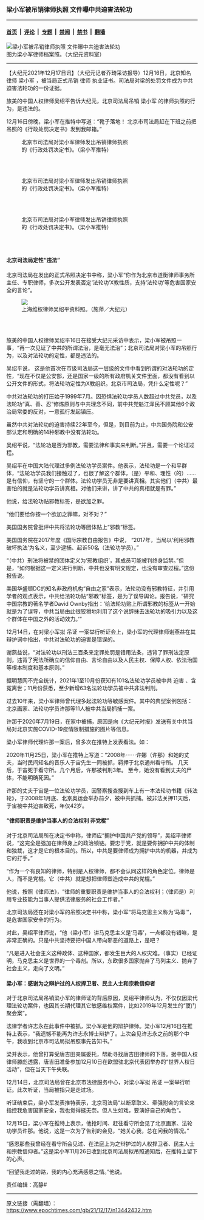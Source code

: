 ### 梁小军被吊销律师执照 文件曝中共迫害法轮功

---

#### [首页](../../../..?n13442432) &nbsp;|&nbsp; [评论](../../../../../epoch-comment?n13442432) &nbsp;|&nbsp; [专题](../../../../../epoch-special?n13442432) &nbsp;|&nbsp; [禁闻](../../../../../epoch-news?n13442432) &nbsp;|&nbsp; [禁书](../../../../../books?n13442432) &nbsp;|&nbsp; [翻墙](https://github.com/gfw-breaker/nogfw/blob/master/README.md?n13442432)


<div><img alt="梁小军被吊销律师执照 文件曝中共迫害法轮功" class="attachment-djy_600_400 size-djy_600_400 wp-post-image" src="https://i.epochtimes.com/assets/uploads/2021/11/id13405675-1.jpeg"/>
<div class="caption">
 图为梁小军律师档案照。（大纪元资料室）
</div></div><hr/><div class="post_content" id="artbody" itemprop="articleBody">
 <!-- article content begin -->
 <p>
  【大纪元2021年12月17日讯】（大纪元记者乔琦采访报导）12月16日，北京知名
  <ok href="https://www.epochtimes.com/gb/tag/%E5%BE%8B%E5%B8%88.html">
   律师
  </ok>
  <ok href="https://www.epochtimes.com/gb/tag/%E6%A2%81%E5%B0%8F%E5%86%9B.html">
   梁小军
  </ok>
  ，被当局正式吊销
  <ok href="https://www.epochtimes.com/gb/tag/%E5%BE%8B%E5%B8%88.html">
   律师
  </ok>
  执业证书。司法局对梁的处罚文件成为中共迫害法轮功的一份证据。
 </p>
 <p>
  旅美的中国人权律师吴绍平告诉大纪元，北京司法局吊销
  <ok href="https://www.epochtimes.com/gb/tag/%E6%A2%81%E5%B0%8F%E5%86%9B.html">
   梁小军
  </ok>
  的律师执照的行为，是违法的。
 </p>
 <p>
  12月16日傍晚，梁小军在推特中写道：“靴子落地！ 北京市司法局赶在下班之前把吊照的《行政处罚决定书》发到我邮箱。”
 </p>
 <figure aria-describedby="caption-attachment-13442721" class="wp-caption aligncenter" id="attachment_13442721" style="width: 285px">
  <ok href="https://i.epochtimes.com/assets/uploads/2021/12/id13442721-00A.jpeg" target="_blank">
   <img alt="" class="size-medium_vertical wp-image-13442721" src="https://i.epochtimes.com/assets/uploads/2021/12/id13442721-00A-285x400.jpeg"/>
  </ok>
  <br/><figcaption class="wp-caption-text" id="caption-attachment-13442721">
   北京市司法局对梁小军律师发出吊销律师执照的《行政处罚决定书》。（梁小军推特）
  </figcaption><br/>
 </figure><br/>
 <figure aria-describedby="caption-attachment-13442731" class="wp-caption aligncenter" id="attachment_13442731" style="width: 281px">
  <ok href="https://i.epochtimes.com/assets/uploads/2021/12/id13442731-00B.jpeg" target="_blank">
   <img alt="" class="size-medium_vertical wp-image-13442731" src="https://i.epochtimes.com/assets/uploads/2021/12/id13442731-00B-281x400.jpeg"/>
  </ok>
  <br/><figcaption class="wp-caption-text" id="caption-attachment-13442731">
   北京市司法局对梁小军律师发出吊销律师执照的《行政处罚决定书》。（梁小军推特）
  </figcaption><br/>
 </figure><br/>
 <figure aria-describedby="caption-attachment-13442732" class="wp-caption aligncenter" id="attachment_13442732" style="width: 283px">
  <ok href="https://i.epochtimes.com/assets/uploads/2021/12/id13442732-00C.jpeg" target="_blank">
   <img alt="" class="size-medium_vertical wp-image-13442732" src="https://i.epochtimes.com/assets/uploads/2021/12/id13442732-00C-283x400.jpeg"/>
  </ok>
  <br/><figcaption class="wp-caption-text" id="caption-attachment-13442732">
   北京市司法局对梁小军律师发出吊销律师执照的《行政处罚决定书》。（梁小军推特）
  </figcaption><br/>
 </figure><br/>
 <h4>
  北京司法局定性“违法”
 </h4>
 <p>
  北京司法局在发出的正式吊照决定书中称，梁小军“你作为北京市道衡律师事务所主任、专职律师，多次公开发表否定‘法轮功’X教性质，支持‘法轮功’等危害国家安全的言论”。
 </p>
 <figure class="wp-caption aligncenter" style="width: 600px">
  <ok href="https://i.epochtimes.com/assets/uploads/2021/03/IMG_1857-600x400.jpeg" target="_blank">
   <img class="size-large" src="https://i.epochtimes.com/assets/uploads/2021/03/IMG_1857-600x400.jpeg"/>
  </ok>
  <br/><figcaption class="wp-caption-text">
   上海维权律师吴绍平资料照。（施萍／大纪元）
  </figcaption><br/>
 </figure><br/>
 <p>
  旅美的中国人权律师吴绍平16日在接受大纪元采访中表示，梁小军被吊照一事，“再一次见证了中共的所谓法治，是毫无法治”；北京司法局对梁小军的吊照行为，以及对法轮功的定性，都是违法的。
 </p>
 <p>
  吴绍平说， 这是他首次在市级司法局这一层级的文件中看到所谓的对法轮功的定性，“现在不仅是公安部，还是国家一级的所有政府机关文件里面，都没有看到以公开文件的形式，将法轮功定性为X教组织。北京市司法局，凭什么定性呢？”
 </p>
 <p>
  中共对法轮功的打压始于1999年7月。因恐惧法轮功学员人数超过中共党员，以及法轮功“真、善、忍”修炼原则与中共理念不同，前中共党魁江泽民不顾其他6个政治局常委的反对，一意孤行发起镇压。
 </p>
 <p>
  虽然中共对法轮功的迫害持续22年至今，但是，到目前为止，中共国务院和公安部认定和明确的14种邪教中没有法轮功。
 </p>
 <p>
  吴绍平说，“法轮功是否为邪教，需要法律和事实来判断。”并且，需要一个论证过程。
 </p>
 <p>
  吴绍平在中国大陆代理过多例法轮功学员案件。他表示，法轮功是一个和平群体，“法轮功学员我们接触过了，也很了解这个群体，（是）平和、理性（的）……是有信仰，有坚守的一个群体。法轮功学员无非是要讲真相。其实他们（中共）最害怕的就是法轮功学员讲真相。对他们来讲，讲了中共的真相就是有罪。”
 </p>
 <p>
  他说，给法轮功贴邪教标签，是欲加之罪。
 </p>
 <p>
  “他们要给你按一个欲加之罪嘛，对不对？”
 </p>
 <p>
  美国国务院曾批评中共将法轮功等团体贴上“邪教”标签。
 </p>
 <p>
  美国国务院在2017年度《国际宗教自由报告》中说， “2017年，当局以‘利用邪教破坏执法’为名义，至少逮捕、起诉50名（法轮功学员）。”
 </p>
 <p>
  “（中共）刑法将被禁的团体定义为‘邪教组织’，其成员可能被判终身监禁。”但是，“如何根据这一定义进行判断，中共也没有明文规定，也没有审查过程。”这份报告说。
 </p>
 <p>
  美国华盛顿DC的知名非政府机构“自由之家”表示，法轮功没有邪教特征，并引用学者的观点表示，中共给法轮功贴“邪教”标签，是为了误导舆论。报告说，“研究中国宗教的著名学者David Ownby指出：‘给法轮功贴上所谓邪教的标签从一开始就是为了误导，中共当局由此很狡猾地利用了这个说辞抹去法轮功的吸引力以及这个群体在中国之外的活动效力。’”
 </p>
 <p>
  12月14日，在对梁小军拟
  <ok href="https://www.epochtimes.com/gb/tag/%E5%90%8A%E8%AF%81.html">
   吊证
  </ok>
  一案举行听证会上，梁小军的代理律师谢燕益在其辩护词中指出，中共对法轮功的迫害是错误的。
 </p>
 <p>
  谢燕益说，“对法轮功以刑法三百条来定罪处罚是错用法条，违背了罪刑法定原则，违背了宪法所确立的信仰自由、言论自由以及人民主权、保障人权、依法治国等根本制度和基本原则。”
 </p>
 <p>
  据明慧网不完全统计，2021年1至10月份获知有101名法轮功学员被中共
  <ok href="https://www.minghui.org/mh/glossary.html#37">
   迫害
  </ok>
  、含冤离世；11月份获悉，至少新增63名法轮功学员被中共非法判刑。
 </p>
 <p>
  过去10年来，梁小军律师曾代理多起法轮功等敏感案件。其中的典型案例包括：北京画家、法轮功学员许那等11人被中共当局抓捕一案。
 </p>
 <p>
  许那于2020年7月19日，在家中被捕，原因是向《大纪元时报》发送有关中共当局对北京实施COVID-19疫情限制措施的图片等信息。
 </p>
 <p>
  梁小军律师代理许那一案后，曾多次在推特上发表看法。如：
 </p>
 <p>
  2020年11月25日，梁小军在推特上写道：“2008年⋯⋯许娜（许那）和她的丈夫，当时民间知名的音乐人于宙先生一同被抓，羁押于北京通州看守所。 几天后，于宙死于看守所。几个月后，许那被判刑3年。 至今，她没有看到丈夫的尸体，不能明确死因。”
 </p>
 <p>
  许那的丈夫于宙是一位法轮功学员，因警察搜查搜到车上有一本法轮功书籍《转法轮》，于2008年1月底、北京奥运会举办前夕，被中共抓捕。被非法关押11天后，于宙被中共迫害致死，年仅42岁。
 </p>
 <h4>
  “律师职责是维护当事人的合法权利 非党棍”
 </h4>
 <p>
  对于北京司法局所在决定书中称，律师应“拥护中国共产党的领导”，吴绍平律师说，“这完全是强加在律师身上的政治锁链。要忠于党，就是要你拥护中共的体制和独裁，这才是它的根本目的。所以，中共是要律师成为拥护中共的机器，并成为它的打手。”
 </p>
 <p>
  “作为一个有良知的律师，特别是人权律师，都不会认同这样的角色定位。律师是人，而不是党棍。它（中共）就是想把律师塑造成中共的党棍。”
 </p>
 <p>
  他说，按照《律师法》，“律师的重要职责是维护当事人的合法权利；（律师是）利用专业技能为当事人提供法律服务的社会工作者。”
 </p>
 <p>
  北京司法局还在对梁小军的吊照决定书中称，梁小军“将马克思主义称为‘马毒’”，是危害国家安全的行为。
 </p>
 <p>
  对此，吴绍平律师说，“他（梁小军）讲马克思主义是‘马毒’，一点都没有错嘛，是非常正确的。只是中共坚持要把中国人带向邪恶的道路上，是吧？
 </p>
 <p>
  “凡是进入社会主义这种政体、这种国家，都发生巨大的人权灾难。（事实）已经证明，马克思主义是世界的一个毒剂。所以，东欧很多国家抛弃了马列主义、抛弃了社会主义，走向了文明。”
 </p>
 <h4>
  梁小军：感谢为之辩护过的人权捍卫者、民主人士和宗教信仰者
 </h4>
 <p>
  对于北京司法局吊销梁小军的律师证的背后原因，吴绍平律师认为，不仅仅因梁代理法轮功案件，也因其长期代理其它敏感维权案件，比如2019年12月发生的“厦门聚会案”。
 </p>
 <p>
  法律学者许志永在此事件中被抓，梁小军是他的辩护律师。梁小军12月16日在推特上表示，“我遗憾不能再为许志永博士辩护了。上次会见许志永之前的那个中午，我收到北京市司法局拟吊照事先告知书。”
 </p>
 <p>
  梁并表示，他曾打算受唐吉田亲属委托，帮助寻找唐吉田律师的下落。据中国人权律师滕彪透露，唐吉田准备参加12月10日在欧盟驻北京代表团举办的“世界人权日活动”，但在当天下午失联。
 </p>
 <p>
  12月14日，北京司法局曾在北京市法律服务中心，对梁小军拟
  <ok href="https://www.epochtimes.com/gb/tag/%E5%90%8A%E8%AF%81.html">
   吊证
  </ok>
  一案举行听证。此次听证，当局被指只是走过场。
 </p>
 <p>
  听证结束后，梁小军发表推特表示，北京司法局“以断章取义、牵强附会的言论来指控我危害国家安全，我也觉得挺无奈。但人生如戏，要演好自己的角色”。
 </p>
 <p>
  12月15日，梁小军在推特上表示，他抢时间、赶往看守所会见了北京画家、法轮功学员许那。他说，这是一次为了告别的会见，“她关心我，总在问我的情况。”
 </p>
 <p>
  “感恩那些我曾经在看守所会见过、在法庭上为之辩护过的人权捍卫者、民主人士和宗教信仰者。”这是梁小军11月26日收到北京司法局拟吊照通知后，在推特上留下的心声。
 </p>
 <p>
  “回望我走过的路，我的内心充满感恩之情。”他说。
 </p>
 <p>
  责任编辑：高静#
 </p>
 <!-- article content end -->
 <div id="below_article_ad">
 </div>
</div>


---

原文链接（需翻墙）：https://www.epochtimes.com/gb/21/12/17/n13442432.htm